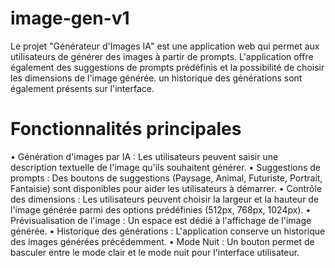 # image-gen-v1
Le projet "Générateur d'Images IA" est une application web qui permet aux utilisateurs de générer des images à partir de prompts. L'application offre également des suggestions de prompts prédéfinis et la possibilité de choisir les dimensions de l'image générée. un historique des générations sont également présents sur l'interface.
# Fonctionnalités principales
• Génération d'images par IA : Les utilisateurs peuvent saisir une description textuelle de l'image qu'ils souhaitent générer.
• Suggestions de prompts : Des boutons de suggestions (Paysage, Animal, Futuriste, Portrait, Fantaisie) sont disponibles pour aider les utilisateurs à démarrer.
• Contrôle des dimensions : Les utilisateurs peuvent choisir la largeur et la hauteur de l'image générée parmi des options prédéfinies (512px, 768px, 1024px).
• Prévisualisation de l'image : Un espace est dédié à l'affichage de l'image générée.
• Historique des générations : L'application conserve un historique des images générées précédemment.
• Mode Nuit : Un bouton permet de basculer entre le mode clair et le mode nuit pour l'interface utilisateur.

